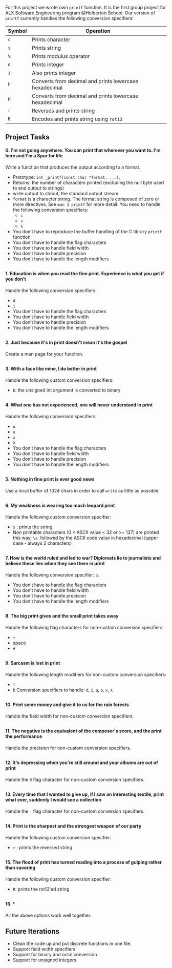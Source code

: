For this project we wrote own `printf` function. It is the first group project for ALX Software Engineering program @Holberton School. Our version of `printf` currently handles the following conversion specifiers:

| Symbol | Operation |
|--|--|
| `c` | Prints character |
| `s` | Prints string |
| `%` | Prints modulus operator |
| `d` | Prints integer |
| `i` | Also prints integer |
| `h` | Converts from decimal and prints lowercase hexadecimal |
| `H` | Converts from decimal and prints lowercase hexadecimal |
| `r` | Reverses and prints string |
| `R` | Encodes and prints string using `rot13` |



## Project Tasks
#### 0. I'm not going anywhere. You can print that wherever you want to. I'm here and I'm a Spur for life
Write a function that produces the  output according to a format.
-   Prototype:  `int _printf(const char *format, ...);`
-   Returns: the number of characters printed (excluding the null byte used to end output to strings)
-   write output to stdout, the standard output stream
-   `format`  is a character string. The format string is composed of zero or more directives. See  `man 3 printf`  for more detail. You need to handle the following conversion specifiers:
    -   `c`
    -   `s`
    -   `%`
-   You don’t have to reproduce the buffer handling of the C library  `printf`  function
-   You don’t have to handle the flag characters
-   You don’t have to handle field width
-   You don’t have to handle precision
-   You don’t have to handle the length modifiers
##
#### 1. Education is when you read the fine print. Experience is what you get if you don't
Handle the following conversion specifiers:
-   `d`
-   `i`
-   You don’t have to handle the flag characters
-   You don’t have to handle field width
-   You don’t have to handle precision
-   You don’t have to handle the length modifiers
##
#### 2. Just because it's in print doesn't mean it's the gospel
Create a man page for your function.
##
#### 3. With a face like mine, I do better in print
Handle the following custom conversion specifiers:
-   `b`: the unsigned int argument is converted to binary
##
#### 4. What one has not experienced, one will never understand in print
Handle the following conversion specifiers:
-   `u`
-   `o`
-   `x`
-   `X`
-   You don’t have to handle the flag characters
-   You don’t have to handle field width
-   You don’t have to handle precision
-   You don’t have to handle the length modifiers
##
#### 5. Nothing in fine print is ever good news
Use a local buffer of 1024 chars in order to call `write` as little as possible.
##
#### 6. My weakness is wearing too much leopard print
Handle the following custom conversion specifier:
-   `S`  : prints the string.
-   Non printable characters (0 < ASCII value < 32 or >= 127) are printed this way:  `\x`, followed by the ASCII code value in hexadecimal (upper case - always 2 characters)
##
#### 7. How is the world ruled and led to war? Diplomats lie to journalists and believe these lies when they see them in print
Handle the following conversion specifier:  `p`.
-   You don’t have to handle the flag characters
-   You don’t have to handle field width
-   You don’t have to handle precision
-   You don’t have to handle the length modifiers
##
#### 8. The big print gives and the small print takes away
Handle the following flag characters for non-custom conversion specifiers:
-   `+`
-   space
-   `#`
##
#### 9. Sarcasm is lost in print
Handle the following length modifiers for non-custom conversion specifiers:
-   `l`
-   `h`
Conversion specifiers to handle:  `d`,  `i`,  `u`,  `o`,  `x`,  `X`
##
#### 10. Print some money and give it to us for the rain forests
Handle the field width for non-custom conversion specifiers.
##
#### 11. The negative is the equivalent of the composer's score, and the print the performance
Handle the precision for non-custom conversion specifiers.
##
#### 12. It's depressing when you're still around and your albums are out of print
Handle the `0` flag character for non-custom conversion specifiers.
##
#### 13. Every time that I wanted to give up, if I saw an interesting textile, print what ever, suddenly I would see a collection
Handle the `-` flag character for non-custom conversion specifiers.
##
#### 14. Print is the sharpest and the strongest weapon of our party
Handle the following custom conversion specifier:
-   `r`  : prints the reversed string
##
#### 15. The flood of print has turned reading into a process of gulping rather than savoring
Handle the following custom conversion specifier:
-   `R`: prints the rot13'ed string

##
#### 16. *
All the above options work well together.

## Future Iterations
- Clean the code up and put discrete functions in one file.
- Support field width specifiers
- Support for binary and octal conversion
- Support for unsigned integers
